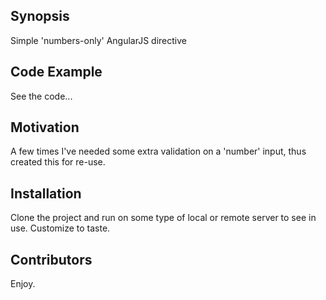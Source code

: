 ## Synopsis

Simple 'numbers-only' AngularJS directive

## Code Example

See the code...

## Motivation

A few times I've needed some extra validation on a 'number' input, thus created this for re-use.

## Installation

Clone the project and run on some type of local or remote server to see in use.   Customize to taste.

## Contributors

Enjoy.